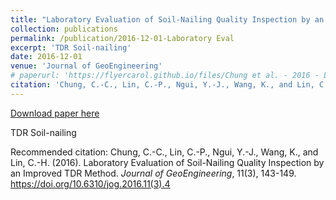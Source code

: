```yaml
---
title: "Laboratory Evaluation of Soil-Nailing Quality Inspection by an Improved TDR Method"
collection: publications
permalink: /publication/2016-12-01-Laboratory Eval
excerpt: 'TDR Soil-nailing'
date: 2016-12-01
venue: 'Journal of GeoEngineering'
# paperurl: 'https://flyercarol.github.io/files/Chung et al. - 2016 - Laboratory Evaluation of Soil-Nailing Quality Insp.pdf'
citation: 'Chung, C.-C., Lin, C.-P., Ngui, Y.-J., Wang, K., and Lin, C.-H. (2016). Laboratory Evaluation of Soil-Nailing Quality Inspection by an Improved TDR Method. <i>Journal of GeoEngineering</i>, 11(3), 143-149. https://doi.org/10.6310/jog.2016.11(3).4'
---
```


<a href='https://flyercarol.github.io/files/Chung et al. - 2016 - Laboratory Evaluation of Soil-Nailing Quality Insp.pdf'>Download paper here</a>

TDR Soil-nailing

Recommended citation: Chung, C.-C., Lin, C.-P., Ngui, Y.-J., Wang, K., and Lin, C.-H. (2016). Laboratory Evaluation of Soil-Nailing Quality Inspection by an Improved TDR Method. <i>Journal of GeoEngineering</i>, 11(3), 143-149. https://doi.org/10.6310/jog.2016.11(3).4

<br><script type="text/javascript" src="https://cdnjs.buymeacoffee.com/1.0.0/button.prod.min.js" data-name="bmc-button" data-slug="flyercarol" data-color="#FFDD00" data-emoji=""  data-font="Cookie" data-text="Buy me a coffee" data-outline-color="#000000" data-font-color="#000000" data-coffee-color="#ffffff" ></script>
